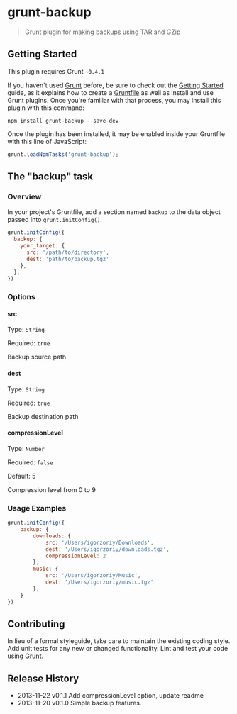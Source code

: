 # grunt-backup

> Grunt plugin for making backups using TAR and GZip

## Getting Started
This plugin requires Grunt `~0.4.1`

If you haven't used [Grunt](http://gruntjs.com/) before, be sure to check out the [Getting Started](http://gruntjs.com/getting-started) guide, as it explains how to create a [Gruntfile](http://gruntjs.com/sample-gruntfile) as well as install and use Grunt plugins. Once you're familiar with that process, you may install this plugin with this command:

```shell
npm install grunt-backup --save-dev
```

Once the plugin has been installed, it may be enabled inside your Gruntfile with this line of JavaScript:

```js
grunt.loadNpmTasks('grunt-backup');
```

## The "backup" task

### Overview
In your project's Gruntfile, add a section named `backup` to the data object passed into `grunt.initConfig()`.

```js
grunt.initConfig({
  backup: {
    your_target: {
      src: '/path/to/directory',
      dest: 'path/to/backup.tgz'
    },
  },
})
```

### Options

#### src
Type: `String`

Required: `true`

Backup source path

#### dest
Type: `String`

Required: `true`

Backup destination path

#### compressionLevel
Type: `Number`

Required: `false`

Default: 5

Compression level from 0 to 9

### Usage Examples

```js
grunt.initConfig({
    backup: {
        downloads: {
            src: '/Users/igorzoriy/Downloads',
            dest: '/Users/igorzoriy/downloads.tgz',
            compressionLevel: 2
        },
        music: {
            src: '/Users/igorzoriy/Music',
            dest: '/Users/igorzoriy/music.tgz'
        },
    }
})
```

## Contributing
In lieu of a formal styleguide, take care to maintain the existing coding style. Add unit tests for any new or changed functionality. Lint and test your code using [Grunt](http://gruntjs.com/).

## Release History
 * 2013-11-22    v0.1.1    Add compressionLevel option, update readme
 * 2013-11-20    v0.1.0    Simple backup features.
